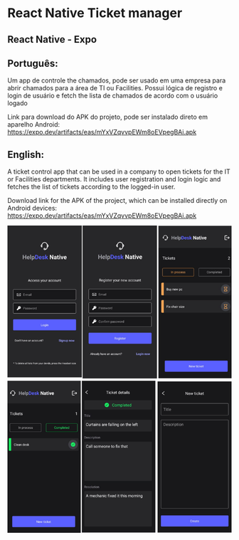 # React Native Ticket manager

## React Native - Expo
  
## Português:

Um app de controle the chamados, pode ser usado em uma empresa para abrir chamados para a área de TI ou Facilities.
Possui lógica de registro e login de usuário e fetch the lista de chamados de acordo com o usuário logado

Link para download do APK do projeto, pode ser instalado direto em aparelho Android:
https://expo.dev/artifacts/eas/mYxVZqvvpEWm8oEVpegBAi.apk

## English:

A ticket control app that can be used in a company to open tickets for the IT or Facilities departments.
It includes user registration and login logic and fetches the list of tickets according to the logged-in user.

Download link for the APK of the project, which can be installed directly on Android devices:
https://expo.dev/artifacts/eas/mYxVZqvvpEWm8oEVpegBAi.apk

![My Image](Screens.png)
